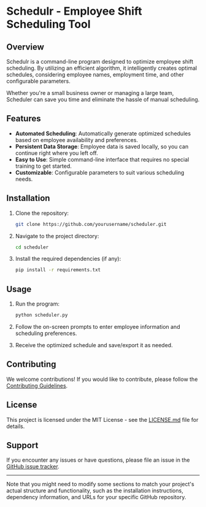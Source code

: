 # Schedulr - Employee Shift Scheduling Tool

## Overview

Schedulr is a command-line program designed to optimize employee shift scheduling. By utilizing an efficient algorithm, it intelligently creates optimal schedules, considering employee names, employment time, and other configurable parameters.

Whether you're a small business owner or managing a large team, Scheduler can save you time and eliminate the hassle of manual scheduling.

## Features

- **Automated Scheduling**: Automatically generate optimized schedules based on employee availability and preferences.
- **Persistent Data Storage**: Employee data is saved locally, so you can continue right where you left off.
- **Easy to Use**: Simple command-line interface that requires no special training to get started.
- **Customizable**: Configurable parameters to suit various scheduling needs.

## Installation

1. Clone the repository:

   ```bash
   git clone https://github.com/yourusername/scheduler.git
   ```

2. Navigate to the project directory:

   ```bash
   cd scheduler
   ```

3. Install the required dependencies (if any):

   ```bash
   pip install -r requirements.txt
   ```

## Usage

1. Run the program:

   ```bash
   python scheduler.py
   ```

2. Follow the on-screen prompts to enter employee information and scheduling preferences.

3. Receive the optimized schedule and save/export it as needed.

## Contributing

We welcome contributions! If you would like to contribute, please follow the [Contributing Guidelines](CONTRIBUTING.md).

## License

This project is licensed under the MIT License - see the [LICENSE.md](LICENSE.md) file for details.

## Support

If you encounter any issues or have questions, please file an issue in the [GitHub issue tracker](https://github.com/yourusername/scheduler/issues).

---

Note that you might need to modify some sections to match your project's actual structure and functionality, such as the installation instructions, dependency information, and URLs for your specific GitHub repository.
